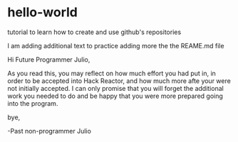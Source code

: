 # hello-world
tutorial to learn how to create and use github's repositories

I am adding additional text to practice adding more the the REAME.md file

Hi Future Programmer Julio,

As you read this, you may reflect on how much effort you had put in, in order to be accepted into Hack Reactor, and how much more afte your were not initially accepted. I can only promise that you will forget the additional work you needed to do and be happy that you were more prepared going into the program.

bye,

-Past non-programmer Julio
